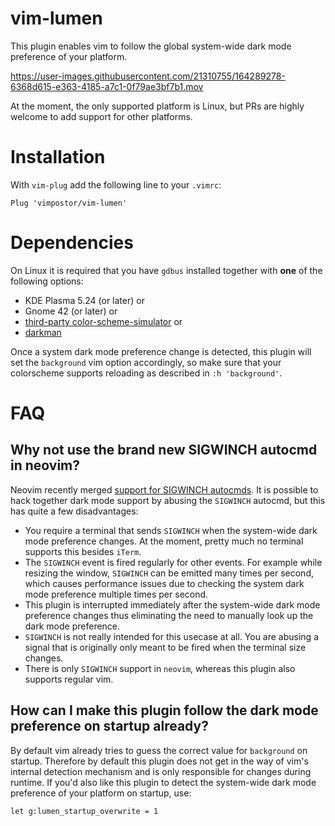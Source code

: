 # vim-lumen

This plugin enables vim to follow the global system-wide dark mode preference of your platform.

https://user-images.githubusercontent.com/21310755/164289278-6368d615-e363-4185-a7c1-0f79ae3bf7b1.mov

At the moment, the only supported platform is Linux, but PRs are highly welcome to add support for other platforms.

# Installation

With `vim-plug` add the following line to your `.vimrc`:

```vim
Plug 'vimpostor/vim-lumen'
```

# Dependencies

On Linux it is required that you have `gdbus` installed together with **one** of the following options:

- KDE Plasma 5.24 (or later) or
- Gnome 42 (or later) or
- [third-party color-scheme-simulator](https://gitlab.gnome.org/exalm/color-scheme-simulator) or
- [darkman](https://gitlab.com/WhyNotHugo/darkman)

Once a system dark mode preference change is detected, this plugin will set the `background` vim option accordingly, so make sure that your colorscheme supports reloading as described in `:h 'background'`.

# FAQ

## Why not use the brand new SIGWINCH autocmd in neovim?

Neovim recently merged [support for SIGWINCH autocmds](https://github.com/neovim/neovim/pull/18029). It is possible to hack together dark mode support by abusing the `SIGWINCH` autocmd, but this has quite a few disadvantages:

- You require a terminal that sends `SIGWINCH` when the system-wide dark mode preference changes. At the moment, pretty much no terminal supports this besides `iTerm`.
- The `SIGWINCH` event is fired regularly for other events. For example while resizing the window, `SIGWINCH` can be emitted many times per second, which causes performance issues due to checking the system dark mode preference multiple times per second.
- This plugin is interrupted immediately after the system-wide dark mode preference changes thus eliminating the need to manually look up the dark mode preference.
- `SIGWINCH` is not really intended for this usecase at all. You are abusing a signal that is originally only meant to be fired when the terminal size changes.
- There is only `SIGWINCH` support in `neovim`, whereas this plugin also supports regular vim.

## How can I make this plugin follow the dark mode preference on startup already?

By default vim already tries to guess the correct value for `background` on startup. Therefore by default this plugin does not get in the way of vim's internal detection mechanism and is only responsible for changes during runtime.
If you'd also like this plugin to detect the system-wide dark mode preference of your platform on startup, use:

```vim
let g:lumen_startup_overwrite = 1
```
